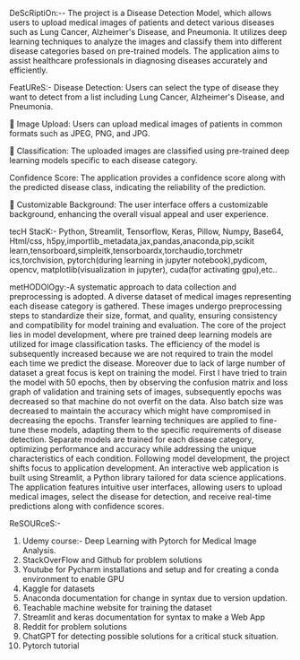 DeScRiptiOn:-- The project is a Disease Detection Model, 
which allows users to upload medical images of patients 
and detect various diseases such as Lung Cancer, 
Alzheimer's Disease, and Pneumonia. It utilizes deep 
learning techniques to analyze the images and classify them 
into different disease categories based on pre-trained 
models. The application aims to assist healthcare 
professionals in diagnosing diseases accurately and 
efficiently. 


FeatUReS:-  Disease Detection: Users can select the type of disease they 
want to detect from a list including Lung Cancer, Alzheimer's Disease, and 
Pneumonia. 

 Image Upload: Users can upload medical images of patients in common 
formats such as JPEG, PNG, and JPG. 

 Classification: The uploaded images are classified using pre-trained deep 
learning models specific to each disease category. 

 Confidence Score: The application provides a confidence score along with the 
predicted disease class, indicating the reliability of the prediction. 

 Customizable Background: The user interface offers a customizable background, 
enhancing the overall visual appeal and user experience.


tecH StacK:- Python,  Streamlit, Tensorflow, Keras, Pillow, 
Numpy, Base64, Html/css, 
h5py,importlib_metadata,jax,pandas,anaconda,pip,scikit
learn,tensorboard,simpleitk,tensorboardx,torchaudio,torchmetr
 ics,torchvision, pytorch(during learning in jupyter 
notebook),pydicom, opencv, matplotlib(visualization in jupyter), 
cuda(for activating gpu),etc..



metHODOlOgy:-A systematic approach to data collection and 
preprocessing is adopted. A diverse dataset of medical images 
representing each disease category is gathered. These images 
undergo preprocessing steps to standardize their size, format, 
and quality, ensuring consistency and compatibility for model 
training and evaluation. 
The core of the project lies in model development, where pre
trained deep learning models are utilized for image classification 
tasks. 
The efficiency of the model is subsequently increased because we 
are not required to train the model each time we predict the 
disease. Moreover due to lack of large number of dataset a great 
focus is kept on training the model. First I have tried to train the 
model with 50 epochs, then by observing the confusion matrix 
and loss graph of validation and training sets of images, 
subsequently epochs was decreased so that machine do not 
overfit on the data. Also batch size was decreased to maintain the 
accuracy which might have compromised in decreasing the 
epochs. 
Transfer learning techniques are applied to fine-tune these 
models, adapting them to the specific requirements of disease
detection. Separate models are trained for each disease category, 
optimizing performance and accuracy while addressing the 
unique characteristics of each condition. 
Following model development, the project shifts focus to 
application development. An interactive web application is built 
using Streamlit, a Python library tailored for data science 
applications. The application features intuitive user interfaces, 
allowing users to upload medical images, select the disease for 
detection, and receive real-time predictions along with 
confidence scores. 



ReSOURceS:- 
1. Udemy course:-  Deep Learning with Pytorch for Medical 
Image Analysis. 
2. StackOverFlow and Github for problem solutions 
3. Youtube for Pycharm installations and setup and for 
creating a conda environment to enable GPU 
4. Kaggle for datasets 
5. Anaconda documentation for change in syntax due to 
version updation. 
6. Teachable machine website for training the dataset 
7. Streamlit and keras documentation for syntax to make a 
Web App 
8. Reddit for problem solutions 
9. ChatGPT for detecting possible solutions for a critical stuck 
situation.
10. Pytorch tutorial
